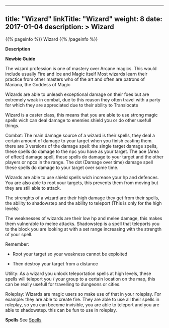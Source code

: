 
---
title: "Wizard"
linkTitle: "Wizard"
weight: 8
date: 2017-01-04
description: >
 Wizard
---

{{% pageinfo %}}
Wizard
{{% /pageinfo %}}

**Description**

**Newbie Guide**

The wizard profession is one of mastery over Arcane magics. This would include usually Fire and Ice and Magic itself 
Most wizards learn their practice from other masters who of the art and often are patrons of Mariana, the Goddess of Magic 

Wizards are able to unleash exceptional damage on their foes but are extremely weak in combat, due to this reason they often travel with a party for which they are appreciated due to their ability to Translocate

Wizard is a caster class, this means that you are able to use strong magic spells wich can deal damage to enemies shield you or do other usefull things.

Combat: The main damage source of a wizard is their spells, they deal a certain amount of damage to your target when you finish casting them. there are 3 versions of the damage spell: the single target damage spells, these spells do damage to the npc you have as your target. The aoe (Area of effect) damage spell, these spells do damage to your target and the other players or npcs in the range. The dot (Damage over time) damage spell these spells do damage to your target over some time.

Wizards are able to use shield spells wich increase your hp and defences. You are also able to root your targets, this prevents them from moving but they are still able to attack.

The strenghts of a wizard are their high damage they get from their spells, the ability to shadowstep and the ability to teleport (This is only for the high levels)

The weaknesses of wizards are their low hp and melee damage, this makes them vulnerable to melee attacks.
Shadowstep is a spell that teleports you to the block you are looking at with a set range increasing with the strength of your spell.

Remember:

* Root your target so your weakness cannot be exploited

* Then destroy your target from a distance

Utility: As a wizard you unlock teleportation spells at high levels, these spells will teleport you / your group to a certain location on the map, this can be really usefull for travelling to dungeons or cities.

Roleplay: Wizards are magic users so make use of that in your roleplay. For example: they are able to create fire. They are able to use all their spells in roleplay, so you can become invisible, you are able to teleport and you are able to shadowstep. this can be fun to use in roleplay.

**Spells**
See [Spells](../../spells)   

